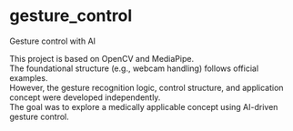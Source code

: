 # gesture_control
Gesture control with AI

This project is based on OpenCV and MediaPipe.  
The foundational structure (e.g., webcam handling) follows official examples.  
However, the gesture recognition logic, control structure, and application concept were developed independently.  
The goal was to explore a medically applicable concept using AI-driven gesture control.